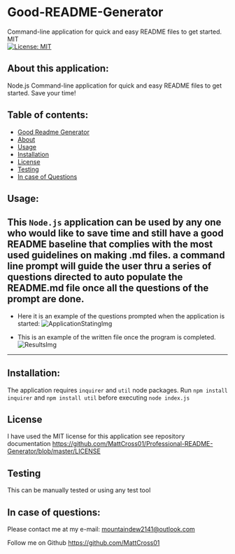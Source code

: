 # Good-README-Generator
Command-line application  for quick and easy README files to get started.
MIT<br>[![License: MIT](https://img.shields.io/badge/License-MIT-yellow.svg)](https://opensource.org/licenses/MIT)

## About this application:
Node.js Command-line application for quick and easy README files to get started. Save your time!

## Table of contents:
* [Good Readme Generator](#good-readme-generator)
* [About](#about-this-application)
* [Usage](#usage)
* [Installation](#installation)
* [License](#license)
* [Testing](#special-testing-instructions)
* [In case of Questions](#in-case-of-questions)

## Usage:
This `Node.js` application can be used by any one who would like to save time and still have a good README baseline that complies with the most used guidelines on making .md files.
a command line prompt will guide the user thru a series of questions directed to auto populate the README.md file once all the questions of the prompt are done. 
---
- Here it is an example of the questions prompted when the application is started:
    ![ApplicationStatingImg](https://i.ibb.co/WHWRyYR/questions.png)

- This is an example of the written file once the program is completed. 
    ![ResultsImg](https://i.ibb.co/8BqSt7n/output.png)
---
## Installation:
The application requires `inquirer` and `util` node packages. 
Run `npm install inquirer` and `npm install util` before executing `node index.js`

## License
I have used the MIT license for this application see repository documentation 
<https://github.com/MattCross01/Professional-README-Generator/blob/master/LICENSE>

## Testing
This can be manually tested or using any test tool

## In case of questions:
Please contact me at my e-mail: 
mountaindew2141@outlook.com

Follow me on Github
<https://github.com/MattCross01>
